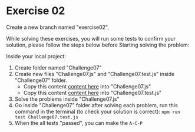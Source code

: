 # Exercise 02

Create a new branch named "exercise02",

While solving these exercises, you will run some tests to confirm your solution, please follow the steps below before Starting solving the problem:

Inside your local project:

1. Create folder named "Challenge07"
2. Create new files "Challenge07.js" and "Challenge07.test.js" inside "Challenge07" folder.
    - Copy this content [content here](https://github.com/LTUC/prep-course-std/blob/master/Day07/ProblemSolving/Challenge07/Challenge07.js) into "Challenge07.js" 
	- Copy this content [content here](https://github.com/LTUC/prep-course-std/blob/master/Day07/ProblemSolving/Challenge07/Challenge07.test.js) into "Challenge07.test.js"
3. Solve the problems inside "Challenge07.js"
4. Go inside "Challenge07" folder after solving each problem, run this command in the terminal (to check your solution is correct):
```npm run test Challenge07.test.js```
5. When the all tests "passed", you can make the ``A-C-P`` 